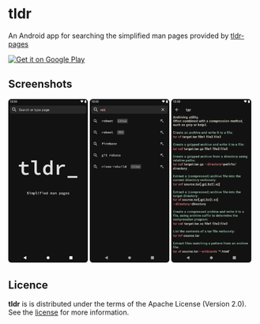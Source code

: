 tldr
====

An Android app for searching the simplified man pages provided by [tldr-pages](https://github.com/tldr-pages/tldr)

[<img src="https://play.google.com/intl/en_us/badges/images/generic/en-play-badge.png"
    alt="Get it on Google Play" width="200" />](https://play.google.com/store/apps/details?id=io.ubyte.tldr)

## Screenshots
<p float="middle">
    <img src="docs/images/screenshot-1-home.png" width="32%"/>
    <img src="docs/images/screenshot-2-search.png" width="32%"/>
    <img src="docs/images/screenshot-3-page.png" width="32%"/>
</p>

## Licence
**tldr** is is distributed under the terms of the Apache License (Version 2.0). See the
[license](LICENSE) for more information.
